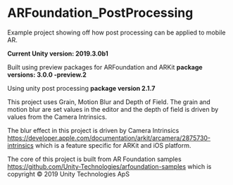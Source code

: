 # ARFoundation_PostProcessing

Example project showing off how post processing can be applied to mobile AR.

**Current Unity version: 2019.3.0b1**

Built using preview packages for ARFoundation and ARKit **package versions: 3.0.0 -preview.2**

Using unity post processing **package version 2.1.7**

This project uses Grain, Motion Blur and Depth of Field. The grain and motion blur are set values in the editor and the depth of field is driven by values from the Camera Intrinsics.


The blur effect in this project is driven by Camera Intrinsics https://developer.apple.com/documentation/arkit/arcamera/2875730-intrinsics which is a feature specific for ARKit and iOS platform.













The core of this project is built from AR Foundation samples https://github.com/Unity-Technologies/arfoundation-samples which is copyright © 2019 Unity Technologies ApS
